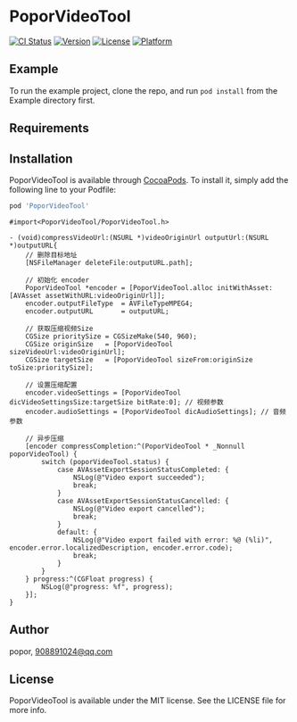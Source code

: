 # PoporVideoTool

[![CI Status](https://img.shields.io/travis/popor/PoporVideoTool.svg?style=flat)](https://travis-ci.org/popor/PoporVideoTool)
[![Version](https://img.shields.io/cocoapods/v/PoporVideoTool.svg?style=flat)](https://cocoapods.org/pods/PoporVideoTool)
[![License](https://img.shields.io/cocoapods/l/PoporVideoTool.svg?style=flat)](https://cocoapods.org/pods/PoporVideoTool)
[![Platform](https://img.shields.io/cocoapods/p/PoporVideoTool.svg?style=flat)](https://cocoapods.org/pods/PoporVideoTool)

## Example

To run the example project, clone the repo, and run `pod install` from the Example directory first.

## Requirements

## Installation

PoporVideoTool is available through [CocoaPods](https://cocoapods.org). To install
it, simply add the following line to your Podfile:

```ruby
pod 'PoporVideoTool'
```

```objc
#import<PoporVideoTool/PoporVideoTool.h>

- (void)compressVideoUrl:(NSURL *)videoOriginUrl outputUrl:(NSURL *)outputURL{
    // 删除目标地址
    [NSFileManager deleteFile:outputURL.path];
    
    // 初始化 encoder
    PoporVideoTool *encoder = [PoporVideoTool.alloc initWithAsset:[AVAsset assetWithURL:videoOriginUrl]];
    encoder.outputFileType  = AVFileTypeMPEG4;
    encoder.outputURL       = outputURL;
    
    // 获取压缩视频Size
    CGSize prioritySize = CGSizeMake(540, 960);
    CGSize originSize   = [PoporVideoTool sizeVideoUrl:videoOriginUrl];
    CGSize targetSize   = [PoporVideoTool sizeFrom:originSize toSize:prioritySize];
    
    // 设置压缩配置
    encoder.videoSettings = [PoporVideoTool dicVideoSettingsSize:targetSize bitRate:0]; // 视频参数
    encoder.audioSettings = [PoporVideoTool dicAudioSettings]; // 音频参数
    
    // 异步压缩
    [encoder compressCompletion:^(PoporVideoTool * _Nonnull poporVideoTool) {
        switch (poporVideoTool.status) {
            case AVAssetExportSessionStatusCompleted: {
                NSLog(@"Video export succeeded");
                break;
            }
            case AVAssetExportSessionStatusCancelled: {
                NSLog(@"Video export cancelled");
                break;
            }
            default: {
                NSLog(@"Video export failed with error: %@ (%li)", encoder.error.localizedDescription, encoder.error.code);
                break;
            }
        }
    } progress:^(CGFloat progress) {
        NSLog(@"progress: %f", progress);
    }];
}
```
## Author

popor, 908891024@qq.com

## License

PoporVideoTool is available under the MIT license. See the LICENSE file for more info.
